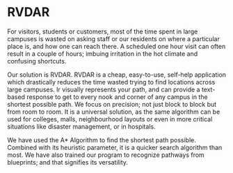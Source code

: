 # RVDAR
For visitors, students or customers, most of the time spent in large campuses is wasted on asking staff or our residents on where a particular place is, and how one can reach there. A scheduled one hour visit can often result in a couple of hours; imbuing irritation in the hot climate and confusing shortcuts.

Our solution is RVDAR. RVDAR is a cheap, easy-to-use, self-help application which drastically reduces the time wasted trying to find locations across large campuses. Ir visually represents your path, and can provide a text-based response to get to every nook and corner of any campus in the shortest possible path. We focus on precision; not just block to block but from room to room. It is a universal solution, as the same algorithm can be used for colleges, malls, neighbourhood layouts or even in more critical situations like disaster management, or in hospitals.

We have used the A* Algorithm to find the shortest path possible. Combined with its heuristic parameter, it is a quicker search algorithm than most. We have also trained our program to recognize pathways from blueprints; and that signifies its versatility.
